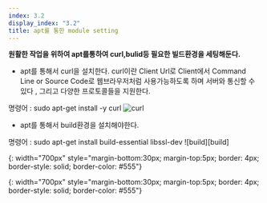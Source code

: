 ```yaml
---
index: 3.2
display_index: "3.2"
title: apt를 통한 module setting
---
```


**원활한 작업을 위하여 apt를통하여 curl,bulid등 필요한 빌드환경을 세팅해둔다.**

- apt를 통해서 curl을 설치한다.
curl이란 Client Url로 Client에서 Command Line or Source Code로 웹브라우저처럼 사용가능하도록 하며 
서버와 통신할 수 있다 , 그리고 다양한 프로토콜들을 지원한다.

명령어 : sudo apt-get install -y curl 
![curl][curl]

- apt를 통해서 build환경을 설치해야한다.

명령어 : sudo apt-get install build-essential libssl-dev 
![build][build]


[curl]: {{site.baseurl}}/assets/build/curl.png
{: width="700px" style="margin-bottom:30px; margin-top:5px; border: 4px; border-style: solid; border-color: #555"}


[curl]: {{site.baseurl}}/assets/build/build.png
{: width="700px" style="margin-bottom:30px; margin-top:5px; border: 4px; border-style: solid; border-color: #555"}